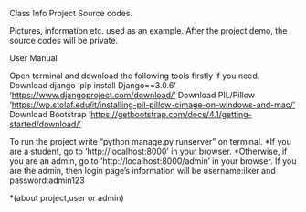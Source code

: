Class Info Project Source codes.

Pictures, information etc. used as an example. After the project demo, the source codes will be private.

User Manual


Open terminal and download the following tools firstly if you need.
Download django ‘pip install Django==3.0.6’ ‘https://www.djangoproject.com/download/’
Download PIL/Pillow ‘https://wp.stolaf.edu/it/installing-pil-pillow-cimage-on-windows-and-mac/’
Download Bootstrap ‘https://getbootstrap.com/docs/4.1/getting-started/download/’

To run the project write “python manage.py runserver” on terminal.
*If you are a student, go to ‘http://localhost:8000’ in your browser.
*Otherwise, if you are an admin, go to ‘http://localhost:8000/admin’ in your browser.
If you are the admin, then login page’s information will be username:ilker and password:admin123


*(about project,user or admin)
